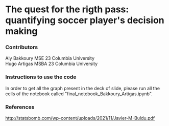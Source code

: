 # The quest for the rigth pass: quantifying soccer player's decision making


### Contributors

Aly Bakkoury MSE 23 Columbia University  
Hugo Artigas MSBA 23 Columbia University

### Instructions to use the code

In order to get all the graph present in the deck of slide, please run all the cells of the notebook called "final_notebook_Bakkoury_Artigas.ipynb".

### References
<http://statsbomb.com/wp-content/uploads/2021/11/Javier-M-Buldu.pdf>
